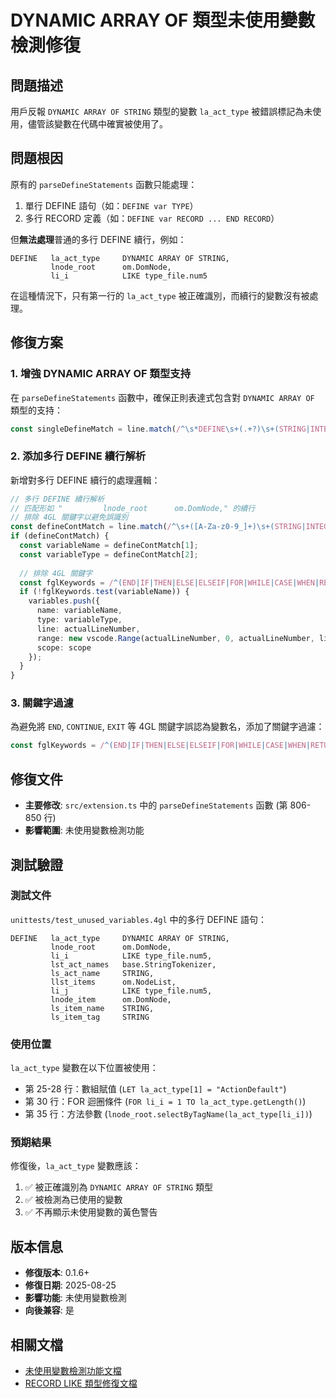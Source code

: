 # DYNAMIC ARRAY OF 類型未使用變數檢測修復

## 問題描述

用戶反報 `DYNAMIC ARRAY OF STRING` 類型的變數 `la_act_type` 被錯誤標記為未使用，儘管該變數在代碼中確實被使用了。

## 問題根因

原有的 `parseDefineStatements` 函數只能處理：

1. 單行 DEFINE 語句（如：`DEFINE var TYPE`）  
2. 多行 RECORD 定義（如：`DEFINE var RECORD ... END RECORD`）

但**無法處理**普通的多行 DEFINE 續行，例如：

```4gl
DEFINE   la_act_type     DYNAMIC ARRAY OF STRING,
         lnode_root      om.DomNode,
         li_i            LIKE type_file.num5
```

在這種情況下，只有第一行的 `la_act_type` 被正確識別，而續行的變數沒有被處理。

## 修復方案

### 1. 增強 DYNAMIC ARRAY OF 類型支持

在 `parseDefineStatements` 函數中，確保正則表達式包含對 `DYNAMIC ARRAY OF` 類型的支持：

```typescript
const singleDefineMatch = line.match(/^\s*DEFINE\s+(.+?)\s+(STRING|INTEGER|...|DYNAMIC\s+ARRAY\s+OF\s+\w+|...)\s*.*$/i);
```

### 2. 添加多行 DEFINE 續行解析

新增對多行 DEFINE 續行的處理邏輯：

```typescript
// 多行 DEFINE 續行解析
// 匹配形如 "         lnode_root      om.DomNode," 的續行
// 排除 4GL 關鍵字以避免誤識別
const defineContMatch = line.match(/^\s+([A-Za-z0-9_]+)\s+(STRING|INTEGER|...|DYNAMIC\s+ARRAY\s+OF\s+\w+|...)\s*,?\s*$/i);
if (defineContMatch) {
  const variableName = defineContMatch[1];
  const variableType = defineContMatch[2];
  
  // 排除 4GL 關鍵字
  const fglKeywords = /^(END|IF|THEN|ELSE|ELSEIF|FOR|WHILE|CASE|WHEN|RETURN|...)$/i;
  if (!fglKeywords.test(variableName)) {
    variables.push({
      name: variableName,
      type: variableType,
      line: actualLineNumber,
      range: new vscode.Range(actualLineNumber, 0, actualLineNumber, line.length),
      scope: scope
    });
  }
}
```

### 3. 關鍵字過濾

為避免將 `END`, `CONTINUE`, `EXIT` 等 4GL 關鍵字誤認為變數名，添加了關鍵字過濾：

```typescript
const fglKeywords = /^(END|IF|THEN|ELSE|ELSEIF|FOR|WHILE|CASE|WHEN|RETURN|CALL|LET|DISPLAY|PRINT|MESSAGE|CONTINUE|EXIT|FUNCTION|MAIN|RECORD|TYPE|DEFINE|GLOBAL|GLOBALS|LIKE|TO|FROM|WHERE|SELECT|INSERT|UPDATE|DELETE|NULL|TRUE|FALSE)$/i;
```

## 修復文件

- **主要修改**: `src/extension.ts` 中的 `parseDefineStatements` 函數 (第 806-850 行)
- **影響範圍**: 未使用變數檢測功能

## 測試驗證

### 測試文件

`unittests/test_unused_variables.4gl` 中的多行 DEFINE 語句：

```4gl
DEFINE   la_act_type     DYNAMIC ARRAY OF STRING,
         lnode_root      om.DomNode,
         li_i            LIKE type_file.num5,
         lst_act_names   base.StringTokenizer,
         ls_act_name     STRING,
         llst_items      om.NodeList,
         li_j            LIKE type_file.num5,
         lnode_item      om.DomNode,
         ls_item_name    STRING,
         ls_item_tag     STRING
```

### 使用位置

`la_act_type` 變數在以下位置被使用：

- 第 25-28 行：數組賦值 (`LET la_act_type[1] = "ActionDefault"`)
- 第 30 行：FOR 迴圈條件 (`FOR li_i = 1 TO la_act_type.getLength()`)
- 第 35 行：方法參數 (`lnode_root.selectByTagName(la_act_type[li_i])`)

### 預期結果

修復後，`la_act_type` 變數應該：

1. ✅ 被正確識別為 `DYNAMIC ARRAY OF STRING` 類型
2. ✅ 被檢測為已使用的變數
3. ✅ 不再顯示未使用變數的黃色警告

## 版本信息

- **修復版本**: 0.1.6+
- **修復日期**: 2025-08-25
- **影響功能**: 未使用變數檢測
- **向後兼容**: 是

## 相關文檔

- [未使用變數檢測功能文檔](./UNUSED_VARIABLE_DETECTION.md)
- [RECORD LIKE 類型修復文檔](./TYPE_RECORD_FIX.md)
